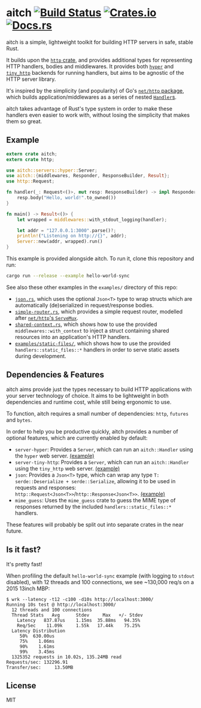 # aitch [![Build Status](https://travis-ci.org/mjkillough/aitch.svg?branch=master)](https://travis-ci.org/mjkillough/aitch) [![Crates.io](https://img.shields.io/crates/v/aitch.svg)](https://crates.io/crates/aitch) [![Docs.rs](https://docs.rs/aitch/badge.svg)](https://docs.rs/aitch/)

aitch is a simple, lightweight toolkit for building HTTP servers in safe, stable Rust.

It builds upon the [`http` crate](https://github.com/hyperium/http), and provides additional types for representing HTTP handlers, bodies and middlewares. It provides both [`hyper`](https://hyper.rs/) and [`tiny_http`](https://github.com/tiny-http/tiny-http) backends for running handlers, but aims to be agnostic of the HTTP server library.

It's inspired by the simplicity (and popularity) of Go's [`net/http` package](https://golang.org/pkg/net/http/), which builds application/middlewares as a series of nested [`Handler`s](https://golang.org/pkg/net/http/#Handler).

aitch takes advantage of Rust's type system in order to make these handlers even easier to work with, without losing the simplicity that makes them so great.

## Example

```rust
extern crate aitch;
extern crate http;

use aitch::servers::hyper::Server;
use aitch::{middlewares, Responder, ResponseBuilder, Result};
use http::Request;

fn handler(_: Request<()>, mut resp: ResponseBuilder) -> impl Responder {
    resp.body("Hello, world!".to_owned())
}

fn main() -> Result<()> {
    let wrapped = middlewares::with_stdout_logging(handler);

    let addr = "127.0.0.1:3000".parse()?;
    println!("Listening on http://{}", addr);
    Server::new(addr, wrapped).run()
}
```

This example is provided alongside aitch. To run it, clone this repository and run:

```sh
cargo run --release --example hello-world-sync
```

See also these other examples in the `examples/` directory of this repo:
 - [`json.rs`](examples/json.rs), which uses the optional `Json<T>` type to wrap structs which are automatically (de)serialized in request/response bodies.
 - [`simple-router.rs`](examples/simple-router.rs), which provides a simple request router, modelled after [`net/http`'s `ServeMux`](https://golang.org/pkg/net/http/#ServeMux).
 - [`shared-context.rs`](examples/shared-context.rs), which shows how to use the provided `middlewares::with_context` to inject a struct containing shared resources into an application's HTTP handlers.
 - [`examples/static-files/`](examples/static-files/), which shows how to use the provided `handlers::static_files::*` handlers in order to serve static assets during development.

## Dependencies & Features

aitch aims provide just the types necessary to build HTTP applications with your server technology of choice. It aims to be lightweight in both dependencies and runtime cost, while still being ergonomic to use.

To function, aitch requires a small number of dependencies: `http`, `futures` and `bytes`.

In order to help you be productive quickly, aitch provides a number of optional features, which are currently enabled by default:

 - `server-hyper`: Provides a `Server`, which can run an `aitch::Handler` using the `hyper` web server. [(example)](examples/hello-world-sync.rs)
 - `server-tiny-http`: Provides a `Server`, which can run an `aitch::Handler` using the `tiny_http` web server. [(example)](examples/tiny_http.rs)
 - `json`: Provides a `Json<T>` type, which can wrap any type `T: serde::Deserialize + serde::Serialize`, allowing it to be used in requests and responses: `http::Request<Json<T>>`/`http::Response<Json<T>>`.  [(example)](examples/json.rs)
 - `mime_guess`: Uses the `mime_guess` crate to guess the MIME type of responses returned by the included `handlers::static_files::*` handlers.

These features will probably be split out into separate crates in the near future.

## Is it fast?

It's pretty fast!

When profiling the default `hello-world-sync` example (with logging to `stdout` disabled), with 12 threads and 100 connections, we see ~130,000 req/s on a 2015 13inch MBP:

```
$ wrk --latency -t12 -c100 -d10s http://localhost:3000/
Running 10s test @ http://localhost:3000/
  12 threads and 100 connections
  Thread Stats   Avg      Stdev     Max   +/- Stdev
    Latency   837.87us    1.15ms  35.88ms   94.35%
    Req/Sec    11.09k     1.55k   17.44k    75.25%
  Latency Distribution
     50%  630.00us
     75%    1.06ms
     90%    1.61ms
     99%    3.45ms
  1325352 requests in 10.02s, 135.24MB read
Requests/sec: 132296.91
Transfer/sec:     13.50MB
```

## License

MIT
